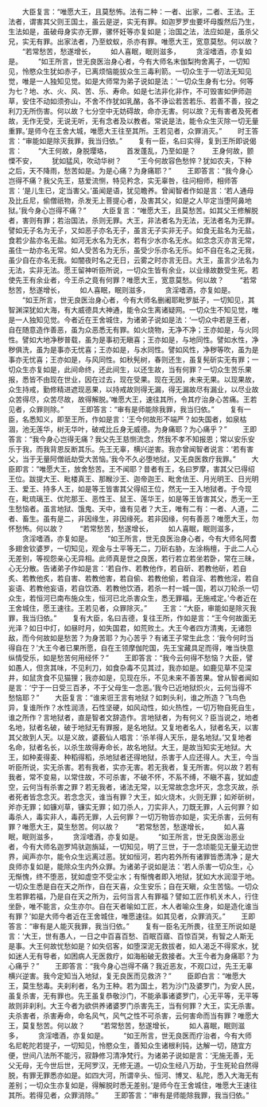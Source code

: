 <!-- { "loadSidebar": true } -->
　　大臣复言：“唯愿大王，且莫愁怖。法有二种：一者、出家，二者、王法。王法者，谓害其父则王国土，虽云是逆，实无有罪。如迦罗罗虫要坏母腹然后乃生，生法如是，虽破母身实亦无罪，骡怀妊等亦复如是；治国之法，法应如是，虽杀父兄，实无有罪。出家法者，乃至蚊蚁，杀亦有罪。唯愿大王，宽意莫愁。何以故？
　　“若常愁苦，愁遂增长，
　　如人喜眠，眠则滋多，
　　贪淫嗜酒，亦复如是。
　　“如王所言，世无良医治身心者，今有大师名末伽梨拘舍离子，一切知见，怜愍众生犹如赤子，已离烦恼能拔众生三毒利箭。一切众生于一切法无知见觉，唯是一人独知见觉。如是大师常为弟子说如是法：‘一切众生身有七分。何等为七？地、水、火、风、苦、乐、寿命。如是七法非化非作，不可毁害如伊师迦草，安住不动如须弥山，不舍不作犹如乳酪，各不诤讼若苦若乐、若善不善，投之利刀无所伤害。何以故？七分空中无妨碍故，命亦无害。何以故？无有害者及死者故，无作无受，无说无听，无有念者及以教者。常说是法，能令众生灭除一切无量重罪。’是师今在王舍大城，唯愿大王往至其所。王若见者，众罪消灭。”
　　时王答言：“审能如是除灭我罪，我当归依。”
　　复有一臣，名曰实得，复到王所即说偈言：
　　“大王何故，身脱璎珞，
　　首发蓬乱，乃至如是？
　　王身何故，颤慄不安，
　　犹如猛风，吹动华树？
　　“王今何故容色愁悴？犹如农夫，下种之后，天不降雨，愁苦如是。为是心痛？为身痛耶？”
　　王即答言：“我今身心岂得不痛？我父先王，慈爱流恻，特见矜念，实无辜咎，往问相师，相师答言：‘是儿生已，定当害父。’虽闻是语，犹见瞻养。曾闻智者作如是言：‘若人通母及比丘尼，偷僧祇物，杀发无上菩提心者，及害其父，如是之人毕定当堕阿鼻地狱。’我今身心岂得不痛？”
　　大臣复言：“唯愿大王，且莫愁苦。如其父王修解脱者，害则有罪；若治国法，杀则无罪。大王，非法者名为无法，无法者名为无罪。譬如无子名为无子，又如恶子亦名无子，虽言无子实非无子。如食无盐名为无盐，食若少盐亦名无盐。如河无水名为无水，若有少水亦名无水。如念念灭亦言无常，虽住一劫亦名无常。如人受苦名为无乐，虽受少乐亦名无乐。如不自在名之无我，虽少自在亦名无我。如闇夜时名之无日，云雾之时亦言无日。大王，虽言少法名为无法，实非无法。愿王留神听臣所说，一切众生皆有余业，以业缘故数受生死。若使先王有余业者，今王杀之竟有何罪？唯愿大王，宽意莫愁。何以故？
　　“若常愁苦，愁遂增长，
　　如人喜眠，眠则滋多，
　　贪淫嗜酒，亦复如是。
　　“如王所言，世无良医治身心者，今有大师名删阇耶毗罗胝子，一切知见，其智渊深犹如大海，有大威德具大神通，能令众生离诸疑网。一切众生不知见觉，唯是一人独知见觉。今者近在王舍城住，为诸弟子说如是法：‘一切众中若是王者，自在随意造作善恶，虽为众恶悉无有罪。如火烧物，无净不净；王亦如是，与火同性。譬如大地净秽普载，虽为是事初无瞋喜；王亦如是，与地同性。譬如水性，净秽俱洗，虽为是事亦无忧喜；王亦如是，与水同性。譬如风性，净秽等吹，虽为是事亦无忧喜；王亦如是，与风同性。如秋髡树，春则还生，虽复髡斫实无有罪；一切众生亦复如是，此间命终，还此间生，以还生故，当有何罪？一切众生苦乐果报，悉皆不由现在世业，因在过去，现在受果。现在无因，未来无果。以现果故，众生持戒，勤修精进遮现恶果，以持戒故则得无漏，得无漏故尽有漏业，以尽业故众苦得尽，众苦尽故，故得解脱。’唯愿大王，速往其所，令其疗治身心苦痛。王若见者，众罪则除。”
　　王即答言：“审有是师能除我罪，我当归依。”
　　复有一臣，名悉知义，即至王所，作如是言：‘王今何故形不端严？如失国者，如泉枯涸，池无莲华，树无华叶，破戒比丘身无威德。为身痛耶？为心痛乎？”
　　王即答言：“我今身心岂得无痛？我父先王慈恻流念，然我不孝不知报恩；常以安乐安乐于我，而我背恩反断其乐。先王无辜，横兴逆害。我亦曾闻智者说言：‘若有害父，当于无量阿僧祇劫受大苦恼。’我今不久必堕地狱，又无良医救疗我罪。”
　　大臣即言：“唯愿大王，放舍愁苦。王不闻耶？昔者有王，名曰罗摩，害其父已得绍王位。跋提大王、毗楼真王、那睺沙王、迦帝迦王、毗舍佉王、月光明王、日光明王、爱王、持多人王，如是等王皆害其父得绍王位，然无一王入地狱者。于今现在，毗琉璃王、优陀那王、恶性王、鼠王、莲华王，如是等王皆害其父，悉无一王生愁恼者。虽言地狱、饿鬼、天中，谁有见者？大王，唯有二有：一者、人道，二者、畜生。虽有是二，非因缘生，非因缘死。若非因缘，何有善恶？唯愿大王，勿怀愁怖。何以故？
　　“若常愁苦，愁遂增长，
　　如人喜眠，眠则滋多，
　　贪淫嗜酒，亦复如是。
　　“如王所言，世无良医治身心者，今有大师名阿耆多翅舍钦婆罗，一切知见，观金与土平等无二，刀斫右胁，左涂栴檀，于此二人心无差别，等视怨亲心无异相。此师真是世之良医，若行若立若坐若卧，常在三昧，心无分散。告诸弟子作如是言：‘若自作、若教他作，若自斫、若教他斫，若自炙、若教他炙，若自害、若教他害，若自偷、若教他偷，若自淫、若教他淫，若自妄语、若教他妄语，若自饮酒、若教他饮酒，若杀一村一城一国，若以刀轮杀一切众生，若恒河已南布施众生，恒河已北杀害众生，悉无罪福，无施戒定。’今者近在王舍城住，愿王速往。王若见者，众罪除灭。”
　　王言：“大臣，审能如是除灭我罪，我当归依。”
　　复有大臣，名曰吉德，复往王所，作如是言：“王今何故面无光泽？如日中灯，如昼时月，如失国君，如荒败土。大王今者四方清夷，无诸怨敌，而今何故如是愁苦？为身苦耶？为心苦乎？有诸王子常生此念：‘我今何时当得自在？’大王今者已果所愿，自在王领摩伽陀国，先王宝藏具足而得，唯当快意纵情受乐，如是愁苦何用经怀？”
　　王即答言：“我今云何得不愁恼？大臣，譬如愚人，但贪其味，不见利刀，如食杂毒不见其过，我亦如是。如鹿见草不见深井，如鼠贪食不见猫狸；我亦如是，见现在乐，不见未来不善苦果。曾从智者闻如是言：‘宁于一日受三百矛，不于父母生一念恶。’我今已近地狱炽火，云何当得不愁恼耶？”
　　大臣复言：“谁来诳王言有地狱？如刺头利，谁之所造？飞鸟色异，复谁所作？水性润渍，石性坚硬，如风动性，如火热性，一切万物自死自生，谁之所作？言地狱者，直是智者文辞造作。言地狱者，为有何义？臣当说之，地者名地，狱者名破，破于地狱无有罪报，是名地狱。又复地者名人，狱者名天，以害其父故到人天。以是义故，婆薮仙人唱言：‘杀羊得人天乐，是名地狱。’又复地者名命，狱者名长，以杀生故得寿命长，故名地狱。大王，是故当知实无地狱。大王，如种麦得麦、种稻得稻，杀地狱者还得地狱，杀害于人应还得人。大王，今当听臣所说，实无杀害。若有我者，实亦无害。若无我者，复无所害。何以故？若有我者，常不变易，以常住故，不可杀害，不破不怀，不系不缚，不瞋不喜，犹如虚空，云何当有杀害之罪？若无我者，诸法无常，以无常故念念坏灭，念念灭故，杀者死者皆念念灭。若念念灭，谁当有罪？大王，如火烧木，火则无罪；如斧斫树，斧亦无罪；如镰刈草，镰实无罪；如刀杀人，刀实非人，刀既无罪，人云何罪？如毒杀人，毒实非人，毒药无罪，人云何罪？一切万物皆亦如是，实无杀害，云何有罪？唯愿大王，莫生愁苦。何以故？
　　“若常愁苦，愁遂增长，
　　如人喜眠，眠则滋多，
　　贪淫嗜酒，亦复如是。
　　“如王所言，世无良医治恶业者，今有大师名迦罗鸠驮迦旃延，一切知见，明了三世，于一念顷能见无量无边世界，闻声亦尔，能令众生远离过恶。犹如恒河，若内若外所有诸罪皆悉清净；是大良师亦复如是，能除众生内外众罪。为诸弟子说如是法：‘若人杀害一切众生，心无惭愧，终不堕恶，犹如虚空不受尘水；有惭愧者即入地狱，犹如大水润湿于地。一切众生悉是自在天之所作，自在天喜，众生安乐；自在天瞋，众生苦恼。一切众生若罪若福，乃是自在天之所为，云何当言人有罪福？譬如工匠作机关木人，行住坐卧，唯不能言，众生亦尔。自在天者喻如工匠，木人者喻众生身，如是造化谁当有罪？’如是大师今者近在王舍城住，唯愿速往。如其见者，众罪消灭。”
　　王即答言：“审有是人能灭我罪，我当归依。”
　　复有一臣名无所畏，往至王所说如是言：‘大王，世有愚人，一日之中百喜百愁、百眠百寤、百惊百哭，有智之人斯无是事。大王何故忧愁如是？如失侣客，如堕深泥无救拔者，如人渴乏不得浆水，犹如迷人无有导者，如困病人无医救疗，如海船破无救接者。大王今者为身痛耶？为心痛乎？”
　　王即答言：“我今身心岂得不痛？我近恶友，不观口过，先王无辜横兴逆害。我今定知当入地狱，复无良医而见救济？”
　　臣即白言：“唯愿大王，莫生愁毒。夫刹利者，名为王种。若为国土，若为沙门及婆罗门，为安人民，虽复杀害，无有罪也。先王虽复恭敬沙门，不能承事诸婆罗门，心无平等，无平等故则非刹利。大王今者为欲供养诸婆罗门杀害先王，当有何罪？大王，实无杀害。夫杀害者，杀害寿命，命名风气，风气之性不可杀害，云何害命而当有罪？唯愿大王，莫复愁苦。何以故？
　　“若常愁苦，愁遂增长，
　　如人喜眠，眠则滋多，
　　贪淫嗜酒，亦复如是。
　　“如王所言，世无良医而疗治者，今有大师名尼乾陀若提子，一切知见，怜愍众生，善知众生诸根利钝，达解一切，随宜方便，世间八法所不能污，寂静修习清净梵行。为诸弟子说如是言：‘无施无善，无父无母，无今世后世，无阿罗汉，无修无道。一切众生经八万劫，于生死轮自然得脱，有罪无罪悉亦如是。如四大河，所谓辛头、恒河、博叉、私陀，悉入大海无有差别；一切众生亦复如是，得解脱时悉无差别。’是师今在王舍城住，唯愿大王速往其所。若得见者，众罪消除。”
　　王即答言：“审有是师能除我罪，我当归依。”
